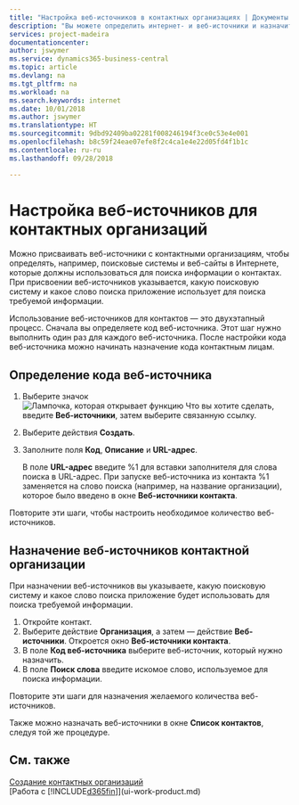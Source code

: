 ```yaml
---
title: "Настройка веб-источников в контактных организациях | Документы Майкрософт"
description: "Вы можете определить интернет- и веб-источники и назначить их контактной организации, чтобы вам было проще находить информацию о своих контактах."
services: project-madeira
documentationcenter: 
author: jswymer
ms.service: dynamics365-business-central
ms.topic: article
ms.devlang: na
ms.tgt_pltfrm: na
ms.workload: na
ms.search.keywords: internet
ms.date: 10/01/2018
ms.author: jswymer
ms.translationtype: HT
ms.sourcegitcommit: 9dbd92409ba02281f008246194f3ce0c53e4e001
ms.openlocfilehash: b8c59f24eae07efe8f2c4ca1e4e22d05fd4f1b1c
ms.contentlocale: ru-ru
ms.lasthandoff: 09/28/2018

---
```

# <a name="set-up-web-sources-for-contact-companies"></a>Настройка веб-источников для контактных организаций
Можно присваивать веб-источники с контактными организациям, чтобы определять, например, поисковые системы и веб-сайты в Интернете, которые должны использоваться для поиска информации о контактах. При присвоении веб-источников указывается, какую поисковую систему и какое слово поиска приложение использует для поиска требуемой информации.

Использование веб-источников для контактов — это двухэтапный процесс. Сначала вы определяете код веб-источника. Этот шаг нужно выполнить один раз для каждого веб-источника. После настройки кода веб-источника можно начинать назначение кода контактным лицам.

## <a name="to-define-a-web-source-code"></a>Определение кода веб-источника
1. Выберите значок ![Лампочка, которая открывает функцию Что вы хотите сделать](media/ui-search/search_small.png "Что вы хотите сделать"), введите **Веб-источники**, затем выберите связанную ссылку.
2. Выберите действия **Создать**.
3. Заполните поля **Код**, **Описание** и **URL-адрес**.

    В поле **URL-адрес** введите %1 для вставки заполнителя для слова поиска в URL-адрес. При запуске веб-источника из контакта %1 заменяется на слово поиска (например, на название организации), которое было введено в окне **Веб-источники контакта**.

Повторите эти шаги, чтобы настроить необходимое количество веб-источников.

## <a name="to-assign-web-sources-to-a-contact-company"></a>Назначение веб-источников контактной организации
При назначении веб-источников вы указываете, какую поисковую систему и какое слово поиска приложение будет использовать для поиска требуемой информации.

1. Откройте контакт.
2. Выберите действие **Организация**, а затем — действие **Веб-источники**. Откроется окно **Веб-источники контакта**.
3. В поле **Код веб-источника** выберите веб-источник, который нужно назначить.
4. В поле **Поиск слова** введите искомое слово, используемое для поиска информации.

Повторите эти шаги для назначения желаемого количества веб-источников.

Также можно назначать веб-источники в окне **Список контактов**, следуя той же процедуре.

## <a name="see-also"></a>См. также
[Создание контактных организаций](marketing-create-contact-companies.md)  
[Работа с [!INCLUDE[d365fin](includes/d365fin_md.md)]](ui-work-product.md)

